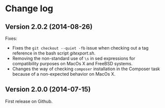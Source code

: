 Change log
==========

## Version 2.0.2 (2014-08-26)

Fixes:

  - Fixes the `git checkout --quiet -fb` issue when checking out a tag reference in the bash script *gitexport.sh*.
  - Removing the non-standard use of `\s` in sed expressions for compatibility purposes on MacOs X and FreeBSD systems.
  - Changes the way of checking `composer` installation in the Composer task because of a non-expected behavior on MacOs X.

## Version 2.0.0 (2014-07-15)

First release on Github.
